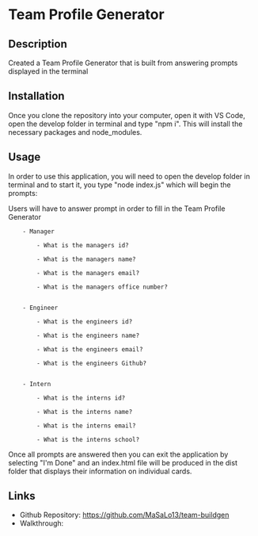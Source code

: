 # Team Profile Generator

## Description
Created a Team Profile Generator that is built from answering prompts displayed in the terminal


## Installation
Once you clone the repository into your computer, open it with VS Code, open the develop folder in terminal and type "npm i". This will install the necessary packages and node_modules. 

## Usage
In order to use this application, you will need to open the develop folder in terminal and to start it, you type "node index.js" which will begin the prompts:

Users will have to answer prompt in order to fill in the Team Profile Generator

        - Manager   

            - What is the managers id?

            - What is the managers name?

            - What is the managers email?

            - What is the managers office number?


        - Engineer 

            - What is the engineers id?

            - What is the engineers name?

            - What is the engineers email?

            - What is the engineers Github?


        - Intern 

            - What is the interns id?

            - What is the interns name?

            - What is the interns email?

            - What is the interns school?

Once all prompts are answered then you can exit the application by selecting "I'm Done" and an index.html file will be produced in the dist folder that displays their information on individual cards.

## Links
- Github Repository: https://github.com/MaSaLo13/team-buildgen
- Walkthrough:
